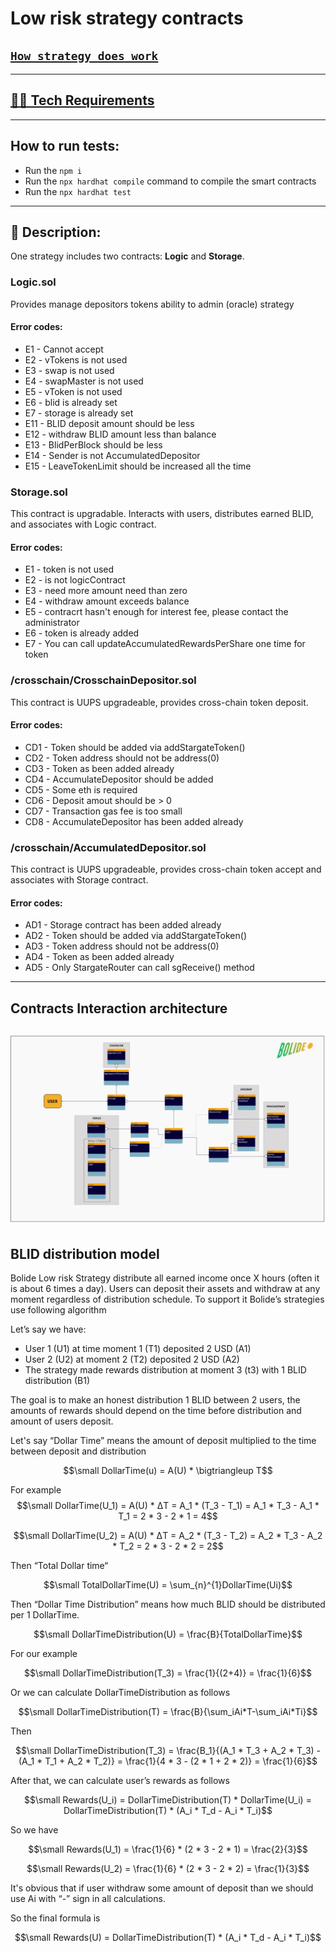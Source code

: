 # Low risk strategy contracts

## [`How strategy does work`](https://docs.bolide.fi/protocol/strategies/low-risk-strategy "Description")

---
## [👷‍♂️ Tech Requirements](../../README.md#👷‍♂️-tech-requirements)

---
## How to run tests:
- Run the `npm i`
- Run the `npx hardhat compile` command to compile the smart contracts
- Run the `npx hardhat test`
---
## 📄 Description:

One strategy includes two contracts: __Logic__ and __Storage__.

### __Logic.sol__
Provides manage depositors tokens ability to admin (oracle) strategy

#### Error codes:
- E1 - Cannot accept
- E2 - vTokens is not used
- E3 - swap is not used
- E4 - swapMaster is not used
- E5 - vToken is not used
- E6 - blid is already set
- E7 - storage is already set
- E11 - BLID deposit amount should be less
- E12 - withdraw BLID amount less than balance
- E13 - BlidPerBlock should be less
- E14 - Sender is not AccumulatedDepositor
- E15 - LeaveTokenLimit should be increased all the time

### __Storage.sol__

This contract is upgradable. Interacts with users, distributes earned BLID, and associates with Logic contract.

#### Error codes:
- E1 - token is not used
- E2 - is not logicContract
- E3 - need more amount need than zero
- E4 - withdraw amount exceeds balance
- E5 - contracrt hasn't enough for interest fee, please contact the administrator
- E6 - token is already added
- E7 - You can call updateAccumulatedRewardsPerShare one time for token

### __/crosschain/CrosschainDepositor.sol__
This contract is UUPS upgradeable, provides cross-chain token deposit.

#### Error codes:
- CD1 - Token should be added via addStargateToken()
- CD2 - Token address should not be address(0)
- CD3 - Token as been added already
- CD4 - AccumulateDepositor should be added
- CD5 - Some eth is required
- CD6 - Deposit amout should be > 0
- CD7 - Transaction gas fee is too small
- CD8 - AccumulateDepositor has been added already

### __/crosschain/AccumulatedDepositor.sol__
This contract is UUPS upgradeable, provides cross-chain token accept and associates with Storage contract.

#### Error codes:
- AD1 - Storage contract has been added already
- AD2 - Token should be added via addStargateToken()
- AD3 - Token address should not be address(0)
- AD4 - Token as been added already
- AD5 - Only StargateRouter can call sgReceive() method

---
## Contracts Interaction architecture

![image info](./diagram.jpg "Interactions")
---
## BLID distribution model
Bolide Low risk Strategy distribute all earned income once X hours (often it is about 6 times a day). Users can deposit their assets and withdraw at any moment regardless of distribution schedule. To support it Bolide’s strategies use following algorithm

Let’s say we have:

- User 1 (U1) at time moment 1 (T1) deposited 2 USD (A1)
- User 2 (U2) at moment  2 (T2) deposited 2 USD (A2)
- The strategy made rewards distribution at moment 3 (t3) with 1 BLID distribution (B1)

The goal is to make an honest distribution 1 BLID between 2 users, the amounts of rewards should depend on the time before distribution and amount of users deposit.

Let's say “Dollar Time” means the amount of deposit multiplied to the time between deposit and distribution

$$\small DollarTime(u) = A(U) * \bigtriangleup T$$

For example
$$\small DollarTime(U_1) = A(U) * ΔT = A_1 * (T_3 - T_1) = A_1 * T_3 - A_1 * T_1 = 2 * 3 - 2 * 1 = 4$$

$$\small DollarTime(U_2) = A(U) * ΔT = A_2 * (T_3 - T_2) = A_2 * T_3 - A_2 * T_2 = 2 * 3 - 2 * 2 = 2$$

Then “Total Dollar time“

$$\small TotalDollarTime(U) = \sum_{n}^{1}DollarTime(Ui)$$

Then “Dollar Time Distribution” means how much BLID should be distributed per 1 DollarTime.

$$\small DollarTimeDistribution(U) = \frac{B}{TotalDollarTime}$$

For our example

$$\small DollarTimeDistribution(T_3) = \frac{1}{(2+4)} = \frac{1}{6}$$

Or we can calculate DollarTimeDistribution as follows 

$$\small DollarTimeDistribution(T) = \frac{B}{\sum_iAi*T-\sum_iAi*Ti}$$

Then

$$\small DollarTimeDistribution(T_3) = \frac{B_1}{(A_1 * T_3 + A_2 * T_3) - (A_1 * T_1 + A_2 * T_2)} = \frac{1}{4 * 3 - (2 * 1  + 2 * 2)} = \frac{1}{6}$$

After that, we can calculate user’s rewards as follows

$$\small Rewards(U_i) = DollarTimeDistribution(T) * DollarTime(U_i) = DollarTimeDistribution(T) * (A_i * T_d - A_i * T_i)$$

So we have 

$$\small Rewards(U_1) = \frac{1}{6} * (2 * 3 - 2 * 1) = \frac{2}{3}$$

$$\small Rewards(U_2) = \frac{1}{6} * (2 * 3 - 2 * 2) = \frac{1}{3}$$

It's obvious that if user withdraw some amount of deposit than we should use Ai with “-” sign in all calculations.

So the final formula is 

$$\small Rewards(U) = DollarTimeDistribution(T) * (A_i * T_d - A_i * T_i)$$